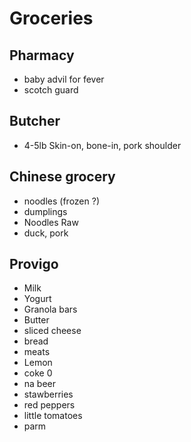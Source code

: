 # Groceries

## Pharmacy

- baby advil for fever
- scotch guard

## Butcher

- 4-5lb Skin-on, bone-in, pork shoulder

## Chinese grocery

- noodles (frozen ?)
- dumplings
- Noodles Raw
- duck, pork

## Provigo

- Milk
- Yogurt
- Granola bars
- Butter
- sliced cheese
- bread
- meats
- Lemon
- coke 0
- na beer
- stawberries
- red peppers
- little tomatoes
- parm


